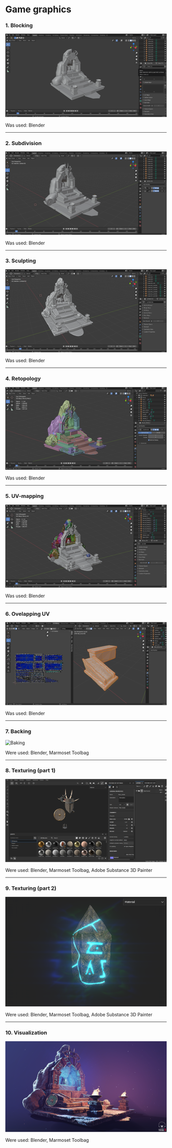 # Game graphics
### 1. Blocking
![Blocking](Screenshots/1.%20Blocking/1.png "Blocking")

Was used: Blender
***
### 2. Subdivision
![Subdivision](Screenshots/2.%20Subdivision/7.png "Subdivision")

Was used: Blender
***
### 3. Sculpting
![Sculpting](Screenshots/3.%20Sculpting/16.png "Sculpting")

Was used: Blender
***
### 4. Retopology
![Retopology](Screenshots/4.%20Retopology/37.png "Retopology")

Was used: Blender
***
### 5. UV-mapping
![UV-Mapping](Screenshots/5.%20UV-mapping/45.png "UV-Mapping")

Was used: Blender
***
### 6. Ovelapping UV
![Overlapping](Screenshots/6.%20Overlapping%20UV/Final%20packaging/55.png "Overlapping")

Was used: Blender
***
### 7. Backing
![Baking](Screenshots/7.%20Backing/backstone_and_sidestone/texture_normal.png "Backing")

Were used: Blender, Marmoset Toolbag
***
### 8. Texturing (part 1)
![Texturing](Screenshots/8.%20Texturing/axe_group.png "Texturing")

Were used: Blender, Marmoset Toolbag, Adobe Substance 3D Painter
***
### 9. Texturing (part 2)
![Texturing](Screenshots/9.%20Texturing/obelisk.png "Texturing")

Were used: Blender, Marmoset Toolbag, Adobe Substance 3D Painter
***
### 10. Visualization
![Visualization](Screenshots/10.%20Visualization/marmoset_scene_9.png "Visualization")

Were used: Blender, Marmoset Toolbag